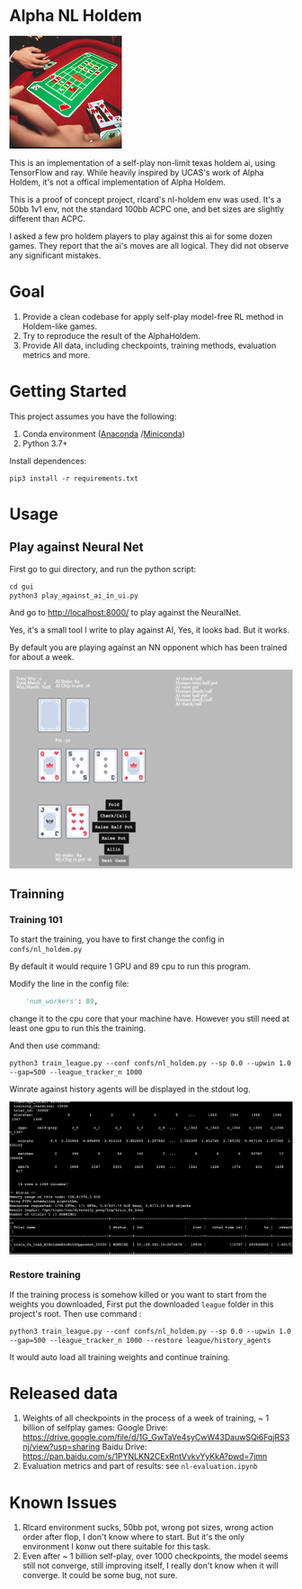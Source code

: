 # Alpha NL Holdem

![logo](imgs/logo.png)

This is an implementation of a self-play non-limit texas holdem ai, using TensorFlow and ray. While heavily inspired by UCAS's work of Alpha Holdem, it's not a offical implementation of Alpha Holdem.

This is a proof of concept project, rlcard's nl-holdem env was used. It's a 50bb 1v1 env, not the standard 100bb ACPC one, and bet sizes are slightly different than ACPC.

I asked a few pro holdem players to play against this ai for some dozen games. They report that the ai's moves are all logical. They did not observe any significant mistakes.

# Goal
1. Provide a clean codebase for apply self-play model-free RL method in Holdem-like games.
2. Try to reproduce the result of the AlphaHoldem.
3. Provide All data, including checkpoints, training methods, evaluation metrics and more.

# Getting Started
This project assumes you have the following:
1. Conda environment ([Anaconda](https://www.anaconda.com/) /[Miniconda](https://docs.conda.io/en/latest/miniconda.html)) 
2. Python 3.7+ 

Install dependences:

```shell script
pip3 install -r requirements.txt
```

# Usage

## Play against Neural Net

First go to gui directory, and run the python script:

```shell script
cd gui
python3 play_against_ai_in_ui.py
```

And go to [http://localhost:8000/](http://localhost:8000/) to play against the NeuralNet.

Yes, it's a small tool I write to play against AI, Yes, it looks bad. But it works.

By default you are playing against an NN opponent which has been trained for about a week.

![play_against_ai](imgs/play_against_ai.jpg)

## Trainning

### Training 101

To start the training, you have to first change the config in ```confs/nl_holdem.py```

By default it would require 1 GPU and 89 cpu to run this program.

Modify the line in the config file:

```python
    'num_workers': 89,
```

change it to the cpu core that your machine have. However you still need at least one gpu to run this the training.
 
And then use command:
```shell script
python3 train_league.py --conf confs/nl_holdem.py --sp 0.0 --upwin 1.0 --gap=500 --league_tracker_n 1000
```

Winrate against history agents will be displayed in the stdout log.

![training](imgs/trainig.jpg)

### Restore training

If the training process is somehow killed or you want to start from the weights you downloaded, First put the downloaded ```league``` folder in this project's root. Then use command :

```shell script
python3 train_league.py --conf confs/nl_holdem.py --sp 0.0 --upwin 1.0 --gap=500 --league_tracker_n 1000 --restore league/history_agents
```

It would auto load all training weights and continue training.

# Released data

1. Weights of all checkpoints in the process of a week of training, ~ 1 billion of selfplay games:
    Google Drive:   https://drive.google.com/file/d/1G_GwTaVe4syCwW43DauwSQi6FqjRS3nj/view?usp=sharing
    Baidu  Drive:   https://pan.baidu.com/s/1PYNLKN2CExRntVvkvYyKkA?pwd=7jmn
2. Evaluation metrics and part of results: see ```nl-evaluation.ipynb```
    

# Known Issues
1. Rlcard environment sucks, 50bb pot, wrong pot sizes, wrong action order after flop, I don't know where to start. But it's the only environment I konw out there suitable for this task.
2. Even after ~ 1 billion self-play, over 1000 checkpoints, the model seems still not converge, still improving itself, I really don't know when it will converge. It could be some bug, not sure.

